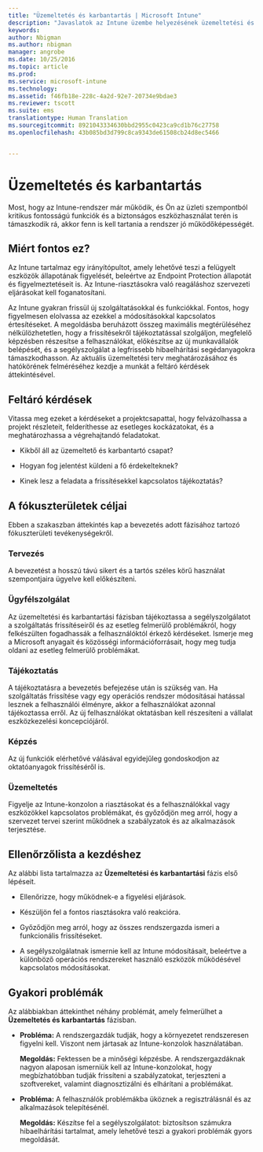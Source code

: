 ```yaml
---
title: "Üzemeltetés és karbantartás | Microsoft Intune"
description: "Javaslatok az Intune üzembe helyezésének üzemeltetési és karbantartási fázisához."
keywords: 
author: Nbigman
ms.author: nbigman
manager: angrobe
ms.date: 10/25/2016
ms.topic: article
ms.prod: 
ms.service: microsoft-intune
ms.technology: 
ms.assetid: f46fb18e-228c-4a2d-92e7-20734e9bdae3
ms.reviewer: tscott
ms.suite: ems
translationtype: Human Translation
ms.sourcegitcommit: 8921043334630bbd2955c0423ca9cd1b76c27758
ms.openlocfilehash: 43b085bd3d799c8ca9343de61508cb24d8ec5466


---
```


# Üzemeltetés és karbantartás
Most, hogy az Intune-rendszer már működik, és Ön az üzleti szempontból kritikus fontosságú funkciók és a biztonságos eszközhasználat terén is támaszkodik rá, akkor fenn is kell tartania a rendszer jó működőképességét.

## Miért fontos ez?
Az Intune tartalmaz egy irányítópultot, amely lehetővé teszi a felügyelt eszközök állapotának figyelését, beleértve az Endpoint Protection állapotát és figyelmeztetéseit is. Az Intune-riasztásokra való reagáláshoz szervezeti eljárásokat kell foganatosítani.

Az Intune gyakran frissül új szolgáltatásokkal és funkciókkal. Fontos, hogy figyelmesen elolvassa az ezekkel a módosításokkal kapcsolatos értesítéseket.
A megoldásba beruházott összeg maximális megtérüléséhez nélkülözhetetlen, hogy a frissítésekről tájékoztatással szolgáljon, megfelelő képzésben részesítse a felhasználókat, előkészítse az új munkavállalók belépését, és a segélyszolgálat a legfrissebb hibaelhárítási segédanyagokra támaszkodhasson.
Az aktuális üzemeltetési terv meghatározásához és hatókörének felméréséhez kezdje a munkát a feltáró kérdések áttekintésével.

## Feltáró kérdések
Vitassa meg ezeket a kérdéseket a projektcsapattal, hogy felvázolhassa a projekt részleteit, felderíthesse az esetleges kockázatokat, és a meghatározhassa a végrehajtandó feladatokat.

-   Kikből áll az üzemeltető és karbantartó csapat?

-   Hogyan fog jelentést küldeni a fő érdekelteknek?

-   Kinek lesz a feladata a frissítésekkel kapcsolatos tájékoztatás?

## A fókuszterületek céljai
Ebben a szakaszban áttekintés kap a bevezetés adott fázisához tartozó fókuszterületi tevékenységekről.

### Tervezés
A bevezetést a hosszú távú sikert és a tartós széles körű használat szempontjaira ügyelve kell előkészíteni.

### Ügyfélszolgálat
Az üzemeltetési és karbantartási fázisban tájékoztassa a segélyszolgálatot a szolgáltatás frissítéseiről és az esetleg felmerülő problémákról, hogy felkészülten fogadhassák a felhasználóktól érkező kérdéseket. Ismerje meg a Microsoft anyagait és közösségi információforrásait, hogy meg tudja oldani az esetleg felmerülő problémákat.

### Tájékoztatás
A tájékoztatásra a bevezetés befejezése után is szükség van. Ha szolgáltatás frissítése vagy egy operációs rendszer módosításai hatással lesznek a felhasználói élményre, akkor a felhasználókat azonnal tájékoztassa erről. Az új felhasználókat oktatásban kell részesíteni a vállalat eszközkezelési koncepciójáról.

### Képzés
Az új funkciók elérhetővé válásával egyidejűleg gondoskodjon az oktatóanyagok frissítéséről is.

### Üzemeltetés
Figyelje az Intune-konzolon a riasztásokat és a felhasználókkal vagy eszközökkel kapcsolatos problémákat, és győződjön meg arról, hogy a szervezet tervei szerint működnek a szabályzatok és az alkalmazások terjesztése.

## Ellenőrzőlista a kezdéshez
Az alábbi lista tartalmazza az **Üzemeltetési és karbantartási** fázis első lépéseit.

-   Ellenőrizze, hogy működnek-e a figyelési eljárások.

-   Készüljön fel a fontos riasztásokra való reakcióra.

-   Győződjön meg arról, hogy az összes rendszergazda ismeri a funkcionális frissítéseket.

-   A segélyszolgálatnak ismernie kell az Intune módosításait, beleértve a különböző operációs rendszereket használó eszközök működésével kapcsolatos módosításokat.

## Gyakori problémák
Az alábbiakban áttekinthet néhány problémát, amely felmerülhet a **Üzemeltetés és karbantartás** fázisban.

-   **Probléma:** A rendszergazdák tudják, hogy a környezetet rendszeresen figyelni kell. Viszont nem jártasak az Intune-konzolok használatában.

    **Megoldás:** Fektessen be a minőségi képzésbe. A rendszergazdáknak nagyon alaposan ismerniük kell az Intune-konzolokat, hogy megbízhatóbban tudják frissíteni a szabályzatokat, terjeszteni a szoftvereket, valamint diagnosztizálni és elhárítani a problémákat.

-   **Probléma:** A felhasználók problémákba üköznek a regisztrálásnál és az alkalmazások telepítésénél.

    **Megoldás:** Készítse fel a segélyszolgálatot: biztosítson számukra hibaelhárítási tartalmat, amely lehetővé teszi a gyakori problémák gyors megoldását.



<!--HONumber=Oct16_HO4-->


